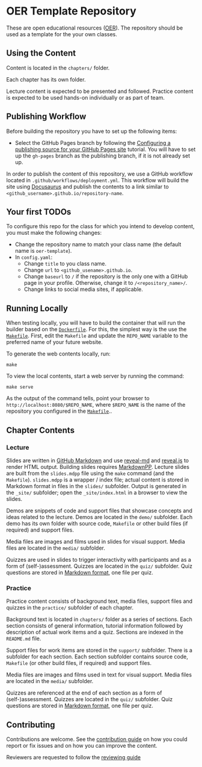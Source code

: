 # OER Template Repository

These are open educational resources ([OER](https://en.wikipedia.org/wiki/Open_educational_resources)).
The repository should be used as a template for the your own classes.

## Using the Content

Content is located in the `chapters/` folder.

Each chapter has its own folder.

Lecture content is expected to be presented and followed.
Practice content is expected to be used hands-on individually or as part of team.

## Publishing Workflow

Before building the repository you have to set up the following items:

* Select the GitHub Pages branch by following the [Configuring a publishing source for your GitHub Pages site](https://docs.github.com/en/pages/getting-started-with-github-pages/configuring-a-publishing-source-for-your-github-pages-site) tutorial.
   You will have to set up the `gh-pages` branch as the publishing branch, if it is not already set up.

In order to publish the content of this repository, we use a GitHub workflow located in `.github/workflows/deployment.yml`.
This workflow will build the site using [Docusaurus](https://docusaurus.io/) and publish the contents to a link similar to `<github_username>.github.io/repository-name`.

## Your first TODOs

To configure this repo for the class for which you intend to develop content, you must make the following changes:

* Change the repository name to match your class name (the default name is `oer-template`).
* In `config.yaml`:
  * Change `title` to you class name.
  * Change `url` to `<github_usename>.github.io`.
  * Change `baseurl` to `/` if the repository is the only one with a GitHub page in your profile.
     Otherwise, change it to `/<repository_name>/`.
  * Change links to social media sites, if applicable.

## Running Locally

When testing locally, you will have to build the container that will run the builder based on the [`Dockerfile`](Dockerfile).
For this, the simplest way is the use the [`Makefile`](Makefile).
First, edit the `Makefile` and update the `REPO_NAME` variable to the preferred name of your future website.

To generate the web contents locally, run:

```console
make
```

To view the local contents, start a web server by running the command:

```console
make serve
```

As the output of the command tells, point your browser to `http://localhost:8080/$REPO_NAME`, where `$REPO_NAME` is the name of the repository you configured in the [`Makefile`](Makefile)..

## Chapter Contents

### Lecture

Slides are written in [GitHub Markdown](https://guides.github.com/features/mastering-markdown/) and use [reveal-md](https://github.com/webpro/reveal-md) and [reveal.js](https://revealjs.com/) to render HTML output.
Building slides requires [MarkdownPP](https://github.com/amyreese/markdown-pp).
Lecture slides are built from the `slides.mdpp` file using the `make` command (and the `Makefile`).
`slides.mdpp` is a wrapper / index file;
actual content is stored in Markdown format in files in the `slides/` subfolder.
Output is generated in the `_site/` subfolder;
open the `_site/index.html` in a browser to view the slides.

Demos are snippets of code and support files that showcase concepts and ideas related to the lecture.
Demos are located in the `demo/` subfolder.
Each demo has its own folder with source code, `Makefile` or other build files (if required) and support files.

Media files are images and films used in slides for visual support.
Media files are located in the `media/` subfolder.

Quizzes are used in slides to trigger interactivity with participants and as a form of (self-)assessment.
Quizzes are located in the `quiz/` subfolder.
Quiz questions are stored in [Markdown format](https://guides.github.com/features/mastering-markdown/), one file per quiz.

### Practice

Practice content consists of background text, media files, support files and quizzes in the `practice/` subfolder of each chapter.

Background text is located in `chapters/` folder as a series of sections.
Each section consists of general information, tutorial information followed by description of actual work items and a quiz.
Sections are indexed in the `README.md` file.

Support files for work items are stored in the `support/` subfolder.
There is a subfolder for each section.
Each section subfolder contains source code, `Makefile` (or other build files, if required) and support files.

Media files are images and films used in text for visual support.
Media files are located in the `media/` subfolder.

Quizzes are referenced at the end of each section as a form of (self-)assessment.
Quizzes are located in the `quiz/` subfolder.
Quiz questions are stored in [Markdown format](https://guides.github.com/features/mastering-markdown/), one file per quiz.

## Contributing

Contributions are welcome.
See the [contribution guide](CONTRIBUTING.md) on how you could report or fix issues and on how you can improve the content.

Reviewers are requested to follow the [reviewing guide](REVIEWING.md)
